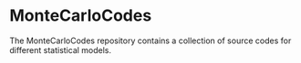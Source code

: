 # MonteCarloCodes
The MonteCarloCodes repository contains a collection of source codes for different statistical models. 
